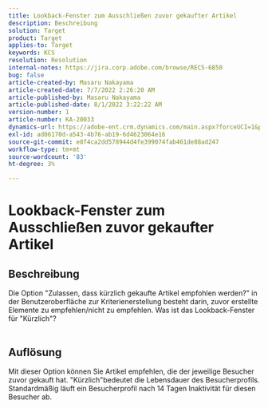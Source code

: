 ```yaml
---
title: Lookback-Fenster zum Ausschließen zuvor gekaufter Artikel
description: Beschreibung
solution: Target
product: Target
applies-to: Target
keywords: KCS
resolution: Resolution
internal-notes: https://jira.corp.adobe.com/browse/RECS-6850
bug: false
article-created-by: Masaru Nakayama
article-created-date: 7/7/2022 2:26:20 AM
article-published-by: Masaru Nakayama
article-published-date: 8/1/2022 3:22:22 AM
version-number: 1
article-number: KA-20033
dynamics-url: https://adobe-ent.crm.dynamics.com/main.aspx?forceUCI=1&pagetype=entityrecord&etn=knowledgearticle&id=c994422e-9cfd-ec11-82e5-000d3a5a3540
exl-id: ad06170d-a543-4b76-ab19-6d4623064e16
source-git-commit: e8f4ca2dd578944d4fe399074fab461de88ad247
workflow-type: tm+mt
source-wordcount: '83'
ht-degree: 3%

---
```


# Lookback-Fenster zum Ausschließen zuvor gekaufter Artikel

## Beschreibung

Die Option &quot;Zulassen, dass kürzlich gekaufte Artikel empfohlen werden?&quot; in der Benutzeroberfläche zur Kriterienerstellung besteht darin, zuvor erstellte Elemente zu empfehlen/nicht zu empfehlen. Was ist das Lookback-Fenster für &quot;Kürzlich&quot;?
<br> 

## Auflösung


Mit dieser Option können Sie Artikel empfehlen, die der jeweilige Besucher zuvor gekauft hat. &quot;Kürzlich&quot;bedeutet die Lebensdauer des Besucherprofils. Standardmäßig läuft ein Besucherprofil nach 14 Tagen Inaktivität für diesen Besucher ab.
